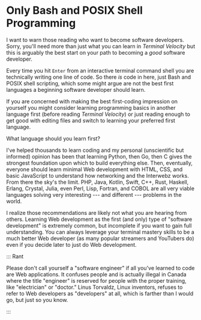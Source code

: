 # Only Bash and POSIX Shell Programming

I want to warn those reading who want to become software developers. Sorry, you'll need more than just what you can learn in *Terminal Velocity* but this is arguably the best start on your path to becoming a *good* software developer.

Every time you hit `Enter` from an interactive terminal command shell you are technically writing one line of code. So there *is* code in here, just Bash and POSIX shell scripting, which some might argue are not the best first languages a beginning software developer should learn. 

If you are concerned with making the best first-coding impression on yourself you might consider learning programming basics in another language first (before reading *Terminal Velocity*) or just reading enough to get good with editing files and switch to learning your preferred first language.

What language should you learn first?

I've helped thousands to learn coding and my personal (unscientific but informed) opinion has been that learning Python, then Go, then C gives the strongest foundation upon which to build everything else. Then, eventually, everyone should learn minimal Web development with HTML, CSS, and basic JavaScript to understand how networking and the Interwebz works. From there the sky's the limit. PHP, Java, Kotlin, Swift, C++, Rust, Haskell, Erlang, Crystal, Julia, even Perl, Lisp, Fortran, and COBOL are all very viable languages solving very interesting --- and different --- problems in the world.

I realize those recommendations are likely not what you are hearing from others. Learning Web development as the first (and only) type of "software development" is extremely common, but incomplete if you want to gain full understanding. You can always leverage your terminal mastery skills to be a much better Web developer (as many popular streamers and YouTubers do) even if you decide later to just do Web development.

::: Rant

Please don't call yourself a "software engineer" if all you've learned to code are Web applications. It confuses people and is actually illegal in Canada where the title "engineer" is reserved for people with the proper training, like "electrician" or "doctor." Linus Torvaldz, Linux inventors, refuses to refer to Web developers as "developers" at all, which is farther than I would go, but just so you know.

:::
